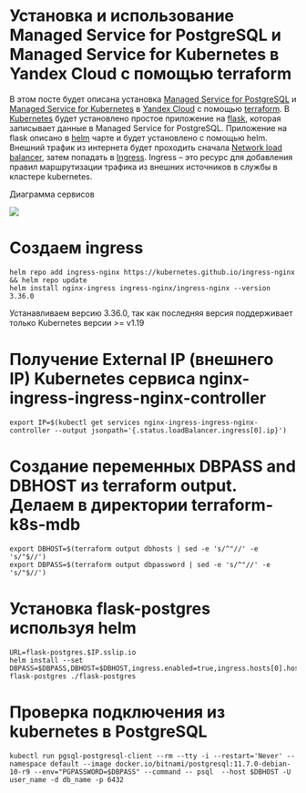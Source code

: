 # Установка и использование Managed Service for PostgreSQL и Managed Service for Kubernetes в Yandex Cloud c помощью terraform

В этом посте будет описана установка [Managed Service for PostgreSQL](https://cloud.yandex.ru/services/managed-postgresql) и [Managed Service for Kubernetes](https://cloud.yandex.ru/services/managed-kubernetes) в [Yandex Cloud](https://cloud.yandex.ru/) c помощью [terraform](https://www.terraform.io/). В [Kubernetes](https://kubernetes.io/ru/) будет установлено простое приложение на [flask](https://flask.palletsprojects.com/en/2.0.x/), которая записывает данные в Managed Service for PostgreSQL. Приложение на flask описано в [helm](https://helm.sh/) чарте и будет установлено с помощью helm. Внешний трафик из интернета будет проходить сначала [Network load balancer](https://cloud.yandex.ru/services/network-load-balancer), затем попадать в [Ingress](https://kubernetes.io/docs/concepts/services-networking/ingress/). Ingress – это ресурс для добавления правил маршрутизации трафика из внешних источников в службы в кластере kubernetes.

Диаграмма сервисов

![](https://habrastorage.org/webt/zf/l9/7r/zfl97rfszbckd9tipns_5zjfgca.png)

# Создаем ingress
```
helm repo add ingress-nginx https://kubernetes.github.io/ingress-nginx && helm repo update
helm install nginx-ingress ingress-nginx/ingress-nginx --version 3.36.0  
```
Устанавливаем версию 3.36.0, так как последняя версия поддерживает только Kubernetes версии >= v1.19

# Получение External IP (внешнего IP) Kubernetes сервиса nginx-ingress-ingress-nginx-controller
```
export IP=$(kubectl get services nginx-ingress-ingress-nginx-controller --output jsonpath='{.status.loadBalancer.ingress[0].ip}')
```

# Создание переменных DBPASS and DBHOST из terraform output. Делаем в директории terraform-k8s-mdb
```
export DBHOST=$(terraform output dbhosts | sed -e 's/^"//' -e 's/"$//')
export DBPASS=$(terraform output dbpassword | sed -e 's/^"//' -e 's/"$//')
```

# Установка flask-postgres используя helm
```
URL=flask-postgres.$IP.sslip.io
helm install --set DBPASS=$DBPASS,DBHOST=$DBHOST,ingress.enabled=true,ingress.hosts[0].host=$URL,ingress.hosts[0].paths[0].path=/ flask-postgres ./flask-postgres
```


# Проверка подключения из kubernetes в PostgreSQL
```
kubectl run pgsql-postgresql-client --rm --tty -i --restart='Never' --namespace default --image docker.io/bitnami/postgresql:11.7.0-debian-10-r9 --env="PGPASSWORD=$DBPASS" --command -- psql  --host $DBHOST -U user_name -d db_name -p 6432
```
